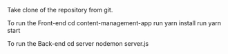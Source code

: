 Take clone of the repository from git.

To run the Front-end
cd content-management-app 
run yarn install
run yarn start

To run the Back-end
cd server 
nodemon server.js